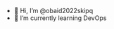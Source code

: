 - 👋 Hi, I’m @obaid2022skipq
- 🌱 I’m currently learning DevOps

<!---
obaid2022skipq/obaid2022skipq is a ✨ special ✨ repository because its `README.md` (this file) appears on your GitHub profile.
You can click the Preview link to take a look at your changes.
--->
